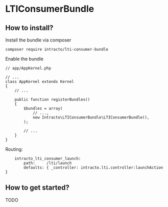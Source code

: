 LTIConsumerBundle
===============

How to install?
---------------
Install the bundle via composer
```
composer require intracto/lti-consumer-bundle
```
Enable the bundle
```
// app/AppKernel.php

// ...
class AppKernel extends Kernel
{
    // ...

    public function registerBundles()
    {
        $bundles = array(
            // ...,
            new Intracto\LTIConsumerBundle\LTIConsumerBundle(),
        );

        // ...
    }
}
```

Routing:

```
    intracto_lti_consumer_launch:
        path:     /lti/launch
        defaults: { _controller: intracto.lti.controller:launchAction }
```

How to get started?
-------------------

TODO